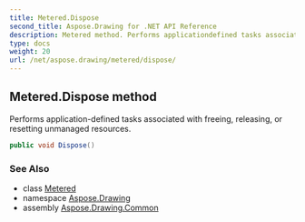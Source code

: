 ```yaml
---
title: Metered.Dispose
second_title: Aspose.Drawing for .NET API Reference
description: Metered method. Performs applicationdefined tasks associated with freeing releasing or resetting unmanaged resources
type: docs
weight: 20
url: /net/aspose.drawing/metered/dispose/
---
```

## Metered.Dispose method

Performs application-defined tasks associated with freeing, releasing, or resetting unmanaged resources.

```csharp
public void Dispose()
```

### See Also

* class [Metered](../)
* namespace [Aspose.Drawing](../../metered/)
* assembly [Aspose.Drawing.Common](../../../)


